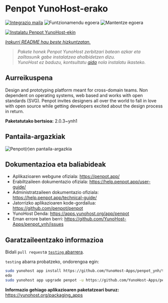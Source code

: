 <!--
Ohart ongi: README hau automatikoki sortu da <https://github.com/YunoHost/apps/tree/master/tools/readme_generator>ri esker
EZ editatu eskuz.
-->

# Penpot YunoHost-erako

[![Integrazio maila](https://dash.yunohost.org/integration/penpot.svg)](https://dash.yunohost.org/appci/app/penpot) ![Funtzionamendu egoera](https://ci-apps.yunohost.org/ci/badges/penpot.status.svg) ![Mantentze egoera](https://ci-apps.yunohost.org/ci/badges/penpot.maintain.svg)

[![Instalatu Penpot YunoHost-ekin](https://install-app.yunohost.org/install-with-yunohost.svg)](https://install-app.yunohost.org/?app=penpot)

*[Irakurri README hau beste hizkuntzatan.](./ALL_README.md)*

> *Pakete honek Penpot YunoHost zerbitzari batean azkar eta zailtasunik gabe instalatzea ahalbidetzen dizu.*  
> *YunoHost ez baduzu, kontsultatu [gida](https://yunohost.org/install) nola instalatu ikasteko.*

## Aurreikuspena

Design and prototyping platform meant for cross-domain teams. Non dependent on operating systems, web based and works with open standards (SVG). Penpot invites designers all over the world to fall in love with open source while getting developers excited about the design process in return.

**Paketatutako bertsioa:** 2.0.3~ynh1

## Pantaila-argazkiak

![Penpot(r)en pantaila-argazkia](./doc/screenshots/189871786-0b44f7cf-3a0a-4445-a87b-9919ec398bf7.gif)

## Dokumentazioa eta baliabideak

- Aplikazioaren webgune ofiziala: <https://penpot.app/>
- Erabiltzaileen dokumentazio ofiziala: <https://help.penpot.app/user-guide/>
- Administratzaileen dokumentazio ofiziala: <https://help.penpot.app/technical-guide/>
- Jatorrizko aplikazioaren kode-gordailua: <https://github.com/penpot/penpot>
- YunoHost Denda: <https://apps.yunohost.org/app/penpot>
- Eman errore baten berri: <https://github.com/YunoHost-Apps/penpot_ynh/issues>

## Garatzaileentzako informazioa

Bidali `pull request`a [`testing` abarrera](https://github.com/YunoHost-Apps/penpot_ynh/tree/testing).

`testing` abarra probatzeko, ondorengoa egin:

```bash
sudo yunohost app install https://github.com/YunoHost-Apps/penpot_ynh/tree/testing --debug
edo
sudo yunohost app upgrade penpot -u https://github.com/YunoHost-Apps/penpot_ynh/tree/testing --debug
```

**Informazio gehiago aplikazioaren paketatzeari buruz:** <https://yunohost.org/packaging_apps>
